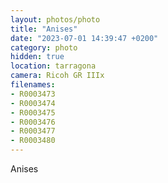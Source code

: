 ```yaml
---
layout: photos/photo
title: "Anises"
date: "2023-07-01 14:39:47 +0200"
category: photo
hidden: true
location: tarragona
camera: Ricoh GR IIIx
filenames: 
- R0003473
- R0003474
- R0003475
- R0003476
- R0003477
- R0003480
---
```

Anises
